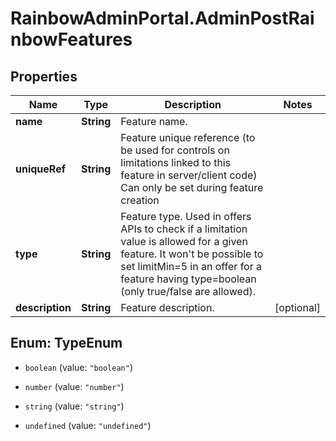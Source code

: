 # RainbowAdminPortal.AdminPostRainbowFeatures

## Properties

Name | Type | Description | Notes
------------ | ------------- | ------------- | -------------
**name** | **String** | Feature name. | 
**uniqueRef** | **String** | Feature unique reference (to be used for controls on limitations linked to this feature in server/client code)    Can only be set during feature creation | 
**type** | **String** | Feature type.    Used in offers APIs to check if a limitation value is allowed for a given feature.    It won&#39;t be possible to set limitMin&#x3D;5 in an offer for a feature having type&#x3D;boolean (only true/false are allowed). | 
**description** | **String** | Feature description. | [optional] 



## Enum: TypeEnum


* `boolean` (value: `"boolean"`)

* `number` (value: `"number"`)

* `string` (value: `"string"`)

* `undefined` (value: `"undefined"`)





